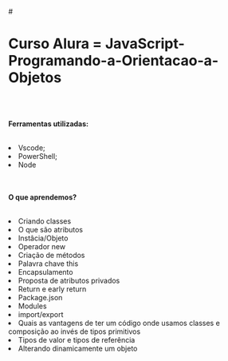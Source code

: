 #<h1> Curso Alura = JavaScript-Programando-a-Orientacao-a-Objetos</h1><br><br>

<p><b>Ferramentas utilizadas:</b></p><br>
<li>Vscode;</li>
<li>PowerShell;</li>
<li>Node</li>
<br><br>
<p><b>O que aprendemos?</b></p><br>

<li>Criando classes</li>
<li>O que são atributos</li>
<li>Instâcia/Objeto</li>
<li>Operador new</li>
<li>Criação de métodos</li>
<li>Palavra chave this</li>
<li>Encapsulamento</li>
<li>Proposta de atributos privados</li>
<li>Return e early return</li>
<li>Package.json</li>
<li>Modules</li>
<li>import/export</li>
<li>Quais as vantagens de ter um código onde usamos classes e composição ao invés de tipos primitivos</li>
<li>Tipos de valor e tipos de referência</li>
<li>Alterando dinamicamente um objeto</li>
